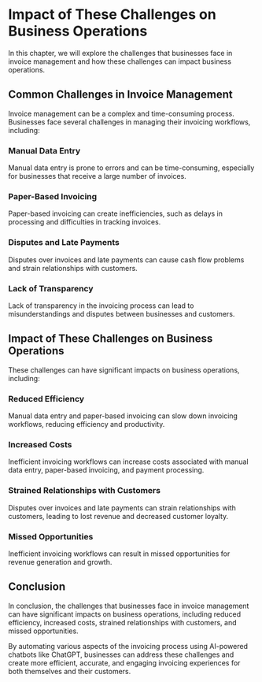 Impact of These Challenges on Business Operations
==============================================================================================

In this chapter, we will explore the challenges that businesses face in invoice management and how these challenges can impact business operations.

Common Challenges in Invoice Management
---------------------------------------

Invoice management can be a complex and time-consuming process. Businesses face several challenges in managing their invoicing workflows, including:

### Manual Data Entry

Manual data entry is prone to errors and can be time-consuming, especially for businesses that receive a large number of invoices.

### Paper-Based Invoicing

Paper-based invoicing can create inefficiencies, such as delays in processing and difficulties in tracking invoices.

### Disputes and Late Payments

Disputes over invoices and late payments can cause cash flow problems and strain relationships with customers.

### Lack of Transparency

Lack of transparency in the invoicing process can lead to misunderstandings and disputes between businesses and customers.

Impact of These Challenges on Business Operations
-------------------------------------------------

These challenges can have significant impacts on business operations, including:

### Reduced Efficiency

Manual data entry and paper-based invoicing can slow down invoicing workflows, reducing efficiency and productivity.

### Increased Costs

Inefficient invoicing workflows can increase costs associated with manual data entry, paper-based invoicing, and payment processing.

### Strained Relationships with Customers

Disputes over invoices and late payments can strain relationships with customers, leading to lost revenue and decreased customer loyalty.

### Missed Opportunities

Inefficient invoicing workflows can result in missed opportunities for revenue generation and growth.

Conclusion
----------

In conclusion, the challenges that businesses face in invoice management can have significant impacts on business operations, including reduced efficiency, increased costs, strained relationships with customers, and missed opportunities.

By automating various aspects of the invoicing process using AI-powered chatbots like ChatGPT, businesses can address these challenges and create more efficient, accurate, and engaging invoicing experiences for both themselves and their customers.
